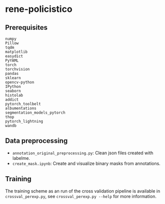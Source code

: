 # rene-policistico

## Prerequisites

```
numpy
Pillow
tqdm
matplotlib
easydict
PyYAML
torch
torchvision
pandas
sklearn
opencv-python
IPython
seaborn
histolab
addict
pytorch_toolbelt
albumentations
segmentation_models_pytorch
thop
pytorch_lightning
wandb
```

## Data preprocessing
* `annotation_original_preprocessing.py`: Clean json files created with labelme.
* `create_mask.ipynb`: Create and visualize binary masks from annotations.

## Training
The training scheme as an run of the cross validation pipeline is available in `crossval_perexp.py`, see
```crossval_perexp.py --help```
for more information.
